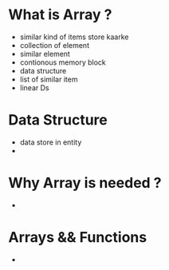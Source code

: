 # What is Array ?
- similar kind of items store kaarke
- collection of element
- similar element
- contionous memory block
- data structure
- list of similar item
- linear Ds

# Data Structure
- data store in entity 
- 

# Why Array is needed ?
- 

# Arrays && Functions
- 